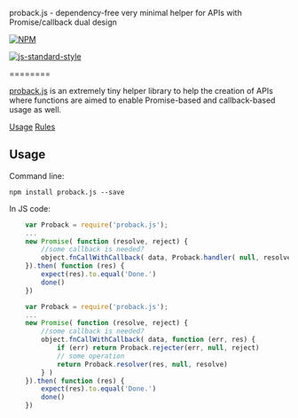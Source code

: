 proback.js - dependency-free very minimal helper for APIs with Promise/callback dual design

[![NPM](https://nodei.co/npm/assign.js.png)](https://nodei.co/npm/proback.js/)

[![js-standard-style](https://cdn.rawgit.com/feross/standard/master/badge.svg)](https://github.com/feross/standard)

========

[proback.js](https://github.com/imrefazekas/proback.js) is an extremely tiny helper library to help the creation of APIs where functions are aimed to enable Promise-based and callback-based usage as well.

[Usage](#usage)
[Rules](#rules)


## Usage

Command line:

	npm install proback.js --save

In JS code:

```javascript
	var Proback = require('proback.js');
	...
	new Promise( function (resolve, reject) {
		//some callback is needed?
		object.fnCallWithCallback( data, Proback.handler( null, resolve, reject ) )
	}).then( function (res) {
		expect(res).to.equal('Done.')
		done()
	})
```

```javascript
	var Proback = require('proback.js');
	...
	new Promise( function (resolve, reject) {
		//some callback is needed?
		object.fnCallWithCallback( data, function (err, res) {
			if (err) return Proback.rejecter(err, null, reject)
			// some operation
			return Proback.resolver(res, null, resolve)
		} )
	}).then( function (res) {
		expect(res).to.equal('Done.')
		done()
	})
```

